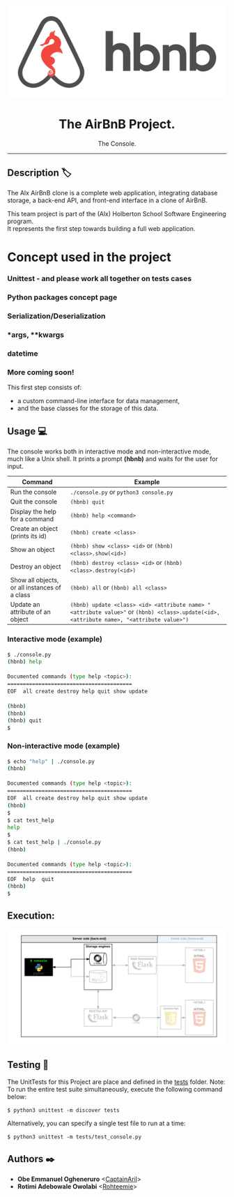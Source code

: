<p align="center">
  <img src="https://raw.githubusercontent.com/CaptainAril/AirBnB_clone/master/img/ass1.png">
</p>


<h1 align="center">The AirBnB Project.</h1>
<p align="center">The Console.</p>

---

## Description :label:

The Alx AirBnB clone is a complete web application, integrating database storage, a back-end API, and front-end interface in a clone of AirBnB.

This team project is part of the (Alx) Holberton School Software Engineering program. </br>
It represents the first step towards building a full web application.

# Concept used in the project

### Unittest - and please work all together on tests cases
### Python packages concept page
### Serialization/Deserialization
### *args, **kwargs
### datetime
### More coming soon!

This first step consists of:
- a custom command-line interface for data management,
- and the base classes for the storage of this data.

## Usage 💻

The console works both in interactive mode and non-interactive mode, much like a Unix shell.
It prints a prompt **(hbnb)** and waits for the user for input.

Command | Example
------- | -------
Run the console | ```./console.py``` or ```python3 console.py```
Quit the console | ```(hbnb) quit```
Display the help for a command | ```(hbnb) help <command>```
Create an object (prints its id)| ```(hbnb) create <class>```
Show an object | ```(hbnb) show <class> <id>``` or ```(hbnb) <class>.show(<id>)```
Destroy an object | ```(hbnb) destroy <class> <id>``` or ```(hbnb) <class>.destroy(<id>)```
Show all objects, or all instances of a class | ```(hbnb) all``` or ```(hbnb) all <class>```
Update an attribute of an object | ```(hbnb) update <class> <id> <attribute name> "<attribute value>"``` or ```(hbnb) <class>.update(<id>, <attribute name>, "<attribute value>")```

### Interactive mode (example)

```bash
$ ./console.py
(hbnb) help

Documented commands (type help <topic>):
========================================
EOF  all create destroy help quit show update

(hbnb)
(hbnb)
(hbnb) quit
$
```

### Non-interactive mode (example)

```bash
$ echo "help" | ./console.py
(hbnb)

Documented commands (type help <topic>):
========================================
EOF  all create destroy help quit show update
(hbnb)
$
$ cat test_help
help
$
$ cat test_help | ./console.py
(hbnb)

Documented commands (type help <topic>):
========================================
EOF  help  quit
(hbnb)
$
```

## Execution:
<p align="center">
    <img src="https://raw.githubusercontent.com/CaptainAril/AirBnB_clone/master/img/ass2.png">
</p>


## Testing :straight_ruler:

The UnitTests for this Project are place and defined in the [tests](./tests)
folder.
Note: To run the entire test suite simultaneously, execute the following command below:

```
$ python3 unittest -m discover tests
```

Alternatively, you can specify a single test file to run at a time:

```
$ python3 unittest -m tests/test_console.py
```


## Authors :black_nib:

* **Obe Emmanuel Ogheneruro** <[CaptainAril](https://github.com/CaptainAril)>
* **Rotimi Adebowale Owolabi** <[Rohteemie](https://github.com/Rohteemie)>

